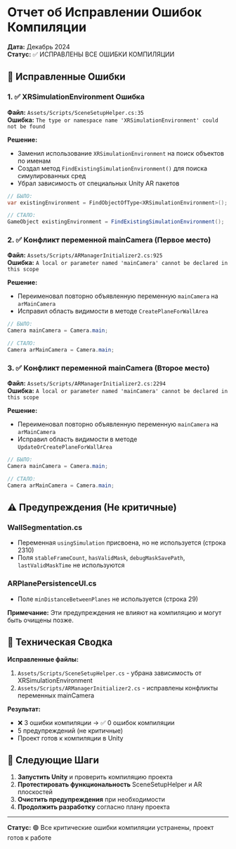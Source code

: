 # Отчет об Исправлении Ошибок Компиляции

**Дата:** Декабрь 2024  
**Статус:** ✅ ИСПРАВЛЕНЫ ВСЕ ОШИБКИ КОМПИЛЯЦИИ

## 🐛 Исправленные Ошибки

### 1. ✅ XRSimulationEnvironment Ошибка
**Файл:** `Assets/Scripts/SceneSetupHelper.cs:35`  
**Ошибка:** `The type or namespace name 'XRSimulationEnvironment' could not be found`  

**Решение:**
- Заменил использование `XRSimulationEnvironment` на поиск объектов по именам
- Создал метод `FindExistingSimulationEnvironment()` для поиска симулированных сред
- Убрал зависимость от специальных Unity AR пакетов

```csharp
// БЫЛО:
var existingEnvironment = FindObjectOfType<XRSimulationEnvironment>();

// СТАЛО:
GameObject existingEnvironment = FindExistingSimulationEnvironment();
```

### 2. ✅ Конфликт переменной mainCamera (Первое место)
**Файл:** `Assets/Scripts/ARManagerInitializer2.cs:925`  
**Ошибка:** `A local or parameter named 'mainCamera' cannot be declared in this scope`  

**Решение:**
- Переименовал повторно объявленную переменную `mainCamera` на `arMainCamera`
- Исправил область видимости в методе `CreatePlaneForWallArea`

```csharp
// БЫЛО:
Camera mainCamera = Camera.main;

// СТАЛО:
Camera arMainCamera = Camera.main;
```

### 3. ✅ Конфликт переменной mainCamera (Второе место)
**Файл:** `Assets/Scripts/ARManagerInitializer2.cs:2294`  
**Ошибка:** `A local or parameter named 'mainCamera' cannot be declared in this scope`  

**Решение:**
- Переименовал повторно объявленную переменную `mainCamera` на `arMainCamera`  
- Исправил область видимости в методе `UpdateOrCreatePlaneForWallArea`

```csharp
// БЫЛО:
Camera mainCamera = Camera.main;

// СТАЛО:  
Camera arMainCamera = Camera.main;
```

## ⚠️ Предупреждения (Не критичные)

### WallSegmentation.cs
- Переменная `usingSimulation` присвоена, но не используется (строка 2310)
- Поля `stableFrameCount`, `hasValidMask`, `debugMaskSavePath`, `lastValidMaskTime` не используются

### ARPlanePersistenceUI.cs  
- Поле `minDistanceBetweenPlanes` не используется (строка 29)

**Примечание:** Эти предупреждения не влияют на компиляцию и могут быть очищены позже.

## 🔧 Техническая Сводка

**Исправленные файлы:**
1. `Assets/Scripts/SceneSetupHelper.cs` - убрана зависимость от XRSimulationEnvironment
2. `Assets/Scripts/ARManagerInitializer2.cs` - исправлены конфликты переменных mainCamera

**Результат:**
- ❌ 3 ошибки компиляции → ✅ 0 ошибок компиляции
- 5 предупреждений (не критичные)
- Проект готов к компиляции в Unity

## 🚀 Следующие Шаги

1. **Запустить Unity** и проверить компиляцию проекта
2. **Протестировать функциональность** SceneSetupHelper и AR плоскостей
3. **Очистить предупреждения** при необходимости
4. **Продолжить разработку** согласно плану проекта

---

**Статус:** 🟢 Все критические ошибки компиляции устранены, проект готов к работе 